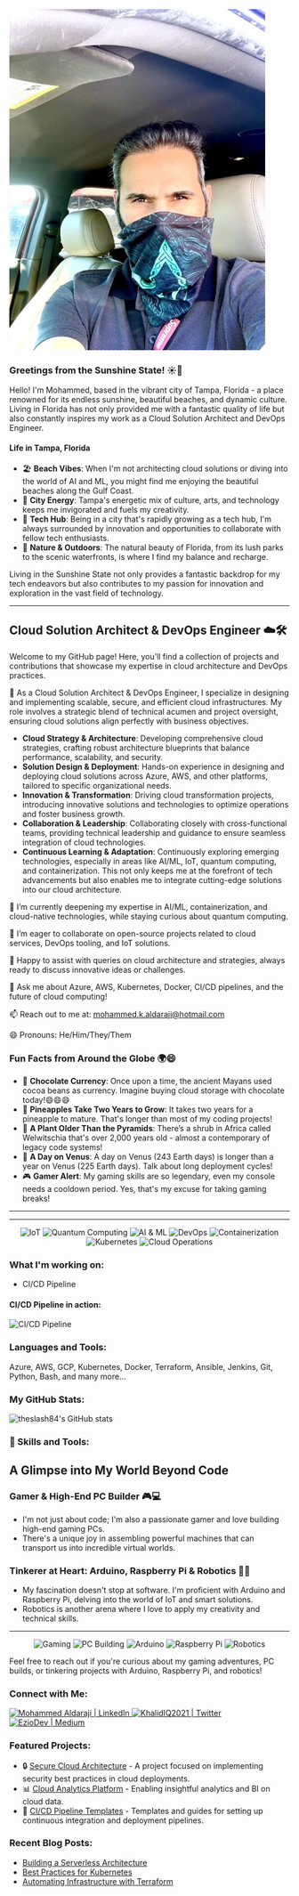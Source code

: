 <div align="left">
  <img src="/GITProfile-image.jpg.jpg" alt="Profile Image" width="460" />
</div>

### Greetings from the Sunshine State! ☀️🌴

Hello! I'm Mohammed, based in the vibrant city of Tampa, Florida - a place renowned for its endless sunshine, beautiful beaches, and dynamic culture. Living in Florida has not only provided me with a fantastic quality of life but also constantly inspires my work as a Cloud Solution Architect and DevOps Engineer.

#### Life in Tampa, Florida
- 🏖️ **Beach Vibes**: When I'm not architecting cloud solutions or diving into the world of AI and ML, you might find me enjoying the beautiful beaches along the Gulf Coast.
- 🌆 **City Energy**: Tampa's energetic mix of culture, arts, and technology keeps me invigorated and fuels my creativity.
- 🚀 **Tech Hub**: Being in a city that's rapidly growing as a tech hub, I'm always surrounded by innovation and opportunities to collaborate with fellow tech enthusiasts.
- 🌱 **Nature & Outdoors**: The natural beauty of Florida, from its lush parks to the scenic waterfronts, is where I find my balance and recharge.

Living in the Sunshine State not only provides a fantastic backdrop for my tech endeavors but also contributes to my passion for innovation and exploration in the vast field of technology.

---

## Cloud Solution Architect & DevOps Engineer ☁️🛠️

Welcome to my GitHub page! Here, you'll find a collection of projects and contributions that showcase my expertise in cloud architecture and DevOps practices.

🔭 As a Cloud Solution Architect & DevOps Engineer, I specialize in designing and implementing scalable, secure, and efficient cloud infrastructures. My role involves a strategic blend of technical acumen and project oversight, ensuring cloud solutions align perfectly with business objectives.

- **Cloud Strategy & Architecture**: Developing comprehensive cloud strategies, crafting robust architecture blueprints that balance performance, scalability, and security.
- **Solution Design & Deployment**: Hands-on experience in designing and deploying cloud solutions across Azure, AWS, and other platforms, tailored to specific organizational needs.
- **Innovation & Transformation**: Driving cloud transformation projects, introducing innovative solutions and technologies to optimize operations and foster business growth.
- **Collaboration & Leadership**: Collaborating closely with cross-functional teams, providing technical leadership and guidance to ensure seamless integration of cloud technologies.
- **Continuous Learning & Adaptation**: Continuously exploring emerging technologies, especially in areas like AI/ML, IoT, quantum computing, and containerization. This not only keeps me at the forefront of tech advancements but also enables me to integrate cutting-edge solutions into our cloud architecture.

🌱 I’m currently deepening my expertise in AI/ML, containerization, and cloud-native technologies, while staying curious about quantum computing.

👯 I’m eager to collaborate on open-source projects related to cloud services, DevOps tooling, and IoT solutions.

🤔 Happy to assist with queries on cloud architecture and strategies, always ready to discuss innovative ideas or challenges.

💬 Ask me about Azure, AWS, Kubernetes, Docker, CI/CD pipelines, and the future of cloud computing!

📫 Reach out to me at: mohammed.k.aldaraji@hotmail.com

😄 Pronouns: He/Him/They/Them

### Fun Facts from Around the Globe 🌍😄

- 🍫 **Chocolate Currency**: Once upon a time, the ancient Mayans used cocoa beans as currency. Imagine buying cloud storage with chocolate today!😄😄😄
- 🍍 **Pineapples Take Two Years to Grow**: It takes two years for a pineapple to mature. That's longer than most of my coding projects!
- 🌳 **A Plant Older Than the Pyramids**: There’s a shrub in Africa called Welwitschia that's over 2,000 years old - almost a contemporary of legacy code systems!
- 🚀 **A Day on Venus**: A day on Venus (243 Earth days) is longer than a year on Venus (225 Earth days). Talk about long deployment cycles!
- 🎮 **Gamer Alert**: My gaming skills are so legendary, even my console needs a cooldown period. Yes, that's my excuse for taking gaming breaks!

---

---

<p align="center">
  <img src="https://img.shields.io/badge/IoT-3DDC84?style=for-the-badge&logo=arduino&logoColor=white" alt="IoT"/>
  <img src="https://img.shields.io/badge/Quantum%20Computing-111?style=for-the-badge&logo=ibm&logoColor=white" alt="Quantum Computing"/>
  <img src="https://img.shields.io/badge/AI%20&%20ML-0078D6?style=for-the-badge&logo=python&logoColor=white" alt="AI & ML"/>
  <img src="https://img.shields.io/badge/DevOps-FCC624?style=for-the-badge&logo=devops&logoColor=black" alt="DevOps"/>
  <img src="https://img.shields.io/badge/Containerization-2496ED?style=for-the-badge&logo=docker&logoColor=white" alt="Containerization"/>
  <img src="https://img.shields.io/badge/Kubernetes-326CE5?style=for-the-badge&logo=kubernetes&logoColor=white" alt="Kubernetes"/>
  <img src="https://img.shields.io/badge/Cloud%20Operations-0078D4?style=for-the-badge&logo=microsoftazure&logoColor=white" alt="Cloud Operations"/>
</p>


### What I'm working on:

- CI/CD Pipeline

#### CI/CD Pipeline in action:
![CI/CD Pipeline](https://media.giphy.com/media/v1.Y2lkPTc5MGI3NjExdTF5eXl4emZuaWFsNWoxcXpiaXFpbHJ4NmhoaG91czF3eGdnenIyeCZlcD12MV9pbnRlcm5hbF9naWZfYnlfaWQmY3Q9Zw/bGgsc5mWoryfgKBx1u/giphy.gif)

### Languages and Tools:

Azure, AWS, GCP, Kubernetes, Docker, Terraform, Ansible, Jenkins, Git, Python, Bash, and many more...

### My GitHub Stats:

![theslash84's GitHub stats](https://github-readme-stats.vercel.app/api?username=theslash84&show_icons=true&theme=tokyonight)

<h3 align="left">🚀 Skills and Tools:</h3>
<p align="left">
  <!-- Add your skills with badges here, using https://shields.io/ -->
</p>


## A Glimpse into My World Beyond Code

### Gamer & High-End PC Builder 🎮💻
- I'm not just about code; I'm also a passionate gamer and love building high-end gaming PCs.
- There's a unique joy in assembling powerful machines that can transport us into incredible virtual worlds.

### Tinkerer at Heart: Arduino, Raspberry Pi & Robotics 🤖🔧
- My fascination doesn't stop at software. I'm proficient with Arduino and Raspberry Pi, delving into the world of IoT and smart solutions.
- Robotics is another arena where I love to apply my creativity and technical skills.

---

<p align="center">
  <img src="https://img.shields.io/badge/Gaming-0078D6.svg?&style=for-the-badge&logo=xbox&logoColor=white" alt="Gaming"/>
  <img src="https://img.shields.io/badge/PC%20Building-0078D6.svg?&style=for-the-badge&logo=nvidia&logoColor=white" alt="PC Building"/>
  <img src="https://img.shields.io/badge/Arduino-00979D.svg?&style=for-the-badge&logo=Arduino&logoColor=white" alt="Arduino"/>
  <img src="https://img.shields.io/badge/Raspberry%20Pi-A22846.svg?&style=for-the-badge&logo=Raspberry-Pi&logoColor=white" alt="Raspberry Pi"/>
  <img src="https://img.shields.io/badge/Robotics-0078D6.svg?&style=for-the-badge&logo=ABB&logoColor=white" alt="Robotics"/>
</p>

Feel free to reach out if you're curious about my gaming adventures, PC builds, or tinkering projects with Arduino, Raspberry Pi, and robotics!




### Connect with Me:

<a href="https://www.linkedin.com/in/mohammed-aldaraji-736456b9/">
  <img alt="Mohammed Aldaraji | LinkedIn" src="https://img.shields.io/badge/-LinkedIn-%230077B5?style=for-the-badge&logo=Linkedin&logoColor=white" />
</a>
<a href="https://twitter.com/KhalidIQ2021">
  <img alt="KhalidIQ2021 | Twitter" src="https://img.shields.io/badge/-Twitter-%231DA1F2?style=for-the-badge&logo=Twitter&logoColor=white" />
</a>
<a href="https://medium.com/@EzioDev">
  <img alt="EzioDev | Medium" src="https://img.shields.io/badge/-Medium-%23000000?style=for-the-badge&logo=Medium&logoColor=white" />
</a>

<br />


### Featured Projects:

- 🔒 [Secure Cloud Architecture](#) - A project focused on implementing security best practices in cloud deployments.  
- 📊 [Cloud Analytics Platform](#) - Enabling insightful analytics and BI on cloud data.  
- 🔄 [CI/CD Pipeline Templates](#) - Templates and guides for setting up continuous integration and deployment pipelines.

### Recent Blog Posts:

- [Building a Serverless Architecture](#)
- [Best Practices for Kubernetes](#)
- [Automating Infrastructure with Terraform](#)

<!-- Links to your social media accounts -->

[linkedin]: https://www.linkedin.com/in/mohammed-aldaraji-736456b9/
[twitter]: https://twitter.com/KhalidIQ2021
[medium]: https://medium.com/@EzioDev
